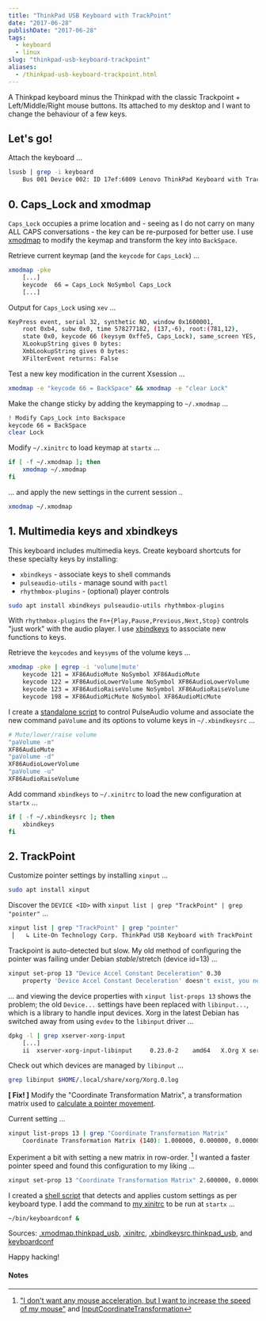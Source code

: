 ```yaml
---
title: "ThinkPad USB Keyboard with TrackPoint"
date: "2017-06-28"
publishDate: "2017-06-28"
tags:
  - keyboard
  - linux
slug: "thinkpad-usb-keyboard-trackpoint"
aliases:
  - /thinkpad-usb-keyboard-trackpoint.html
---
```


A Thinkpad keyboard minus the Thinkpad with the classic Trackpoint + Left/Middle/Right mouse buttons. Its attached to my desktop and I want to change the behaviour of a few keys.

## Let's go!

Attach the keyboard ...

```bash
lsusb | grep -i keyboard
    Bus 001 Device 002: ID 17ef:6009 Lenovo ThinkPad Keyboard with TrackPoint
```

## 0. Caps_Lock and xmodmap

`Caps_Lock` occupies a prime location and - seeing as I do not carry on many ALL CAPS conversations - the key can be re-purposed for better use. I use [xmodmap](http://www.circuidipity.com/xmodmap) to modify the keymap and transform the key into `BackSpace`.

Retrieve current keymap (and the `keycode` for `Caps_Lock`) ...

```bash
xmodmap -pke
    [...]
    keycode  66 = Caps_Lock NoSymbol Caps_Lock
    [...]
```

Output for `Caps_Lock` using `xev` ...

```bash
KeyPress event, serial 32, synthetic NO, window 0x1600001,
    root 0xb4, subw 0x0, time 578277182, (137,-6), root:(781,12),
    state 0x0, keycode 66 (keysym 0xffe5, Caps_Lock), same_screen YES,
    XLookupString gives 0 bytes: 
    XmbLookupString gives 0 bytes: 
    XFilterEvent returns: False
```

Test a new key modification in the current Xsession ...

```bash
xmodmap -e "keycode 66 = BackSpace" && xmodmap -e "clear Lock"
```

Make the change sticky by adding the keymapping to `~/.xmodmap` ...

```bash
! Modify Caps_Lock into Backspace                                                  
keycode 66 = BackSpace                              
clear Lock
```

Modify `~/.xinitrc` to load keymap at `startx` ...

```bash
if [ -f ~/.xmodmap ]; then
    xmodmap ~/.xmodmap
fi
```

... and apply the new settings in the current session ..

```bash
xmodmap ~/.xmodmap
```

## 1. Multimedia keys and xbindkeys

This keyboard includes multimedia keys. Create keyboard shortcuts for these specialty keys by installing:

* `xbindkeys` - associate keys to shell commands
* `pulseaudio-utils` - manage sound with `pactl`
* `rhythmbox-plugins` - (optional) player controls

```bash
sudo apt install xbindkeys pulseaudio-utils rhythmbox-plugins
```

With `rhythmbox-plugins` the `Fn+{Play,Pause,Previous,Next,Stop}` controls "just work" with the audio player. I use [xbindkeys](http://www.circuidipity.com/xbindkeysrc) to associate new functions to keys.

Retrieve the `keycodes` and `keysyms` of the volume keys ...

```bash
xmodmap -pke | egrep -i 'volume|mute'
    keycode 121 = XF86AudioMute NoSymbol XF86AudioMute
    keycode 122 = XF86AudioLowerVolume NoSymbol XF86AudioLowerVolume
    keycode 123 = XF86AudioRaiseVolume NoSymbol XF86AudioRaiseVolume
    keycode 198 = XF86AudioMicMute NoSymbol XF86AudioMicMute
```

I create a [standalone script](http://www.circuidipity.com/pavolume.html) to control PulseAudio volume and associate the new command `paVolume` and its options to volume keys in `~/.xbindkeysrc` ...

```bash
# Mute/lower/raise volume                                                
"paVolume -m"                                                                      
XF86AudioMute                                                                      
"paVolume -d"                                                                      
XF86AudioLowerVolume                                                               
"paVolume -u"                                                                      
XF86AudioRaiseVolume
```

Add command `xbindkeys` to `~/.xinitrc` to load the new configuration at `startx` ...

```bash
if [ -f ~/.xbindkeysrc ]; then
    xbindkeys
fi
```

## 2. TrackPoint

Customize pointer settings by installing `xinput` ...

```bash
sudo apt install xinput
```

Discover the `DEVICE <ID>` with `xinput list | grep "TrackPoint" | grep "pointer"` ...

```bash
xinput list | grep "TrackPoint" | grep "pointer"
 ⎜   ↳ Lite-On Technology Corp. ThinkPad USB Keyboard with TrackPoint    id=13   [slave  pointer  (2)]
```

Trackpoint is auto-detected but slow. My old method of configuring the pointer was failing under Debian _stable_/stretch (device id=13) ...

```bash
xinput set-prop 13 "Device Accel Constant Deceleration" 0.30
    property 'Device Accel Constant Deceleration' doesn't exist, you need to specify its type and format
```

... and viewing the device properties with `xinput list-props 13` shows the problem; the old `Device...` settings have been replaced with `libinput...`, which is a library to handle input devices. Xorg in the latest Debian has switched away from using `evdev` to the `libinput` driver ...

```bash
dpkg -l | grep xserver-xorg-input
    [...]
    ii  xserver-xorg-input-libinput     0.23.0-2    amd64   X.Org X server -- libinput input driver
```

Check out which devices are managed by `libinput` ...

```bash
grep libinput $HOME/.local/share/xorg/Xorg.0.log
```

**[ Fix! ]** Modify the "Coordinate Transformation Matrix", a transformation matrix used to [calculate a pointer movement](https://wiki.ubuntu.com/X/InputCoordinateTransformation).

Current setting ... 

```bash
xinput list-props 13 | grep "Coordinate Transformation Matrix"
	Coordinate Transformation Matrix (140): 1.000000, 0.000000, 0.000000, 0.000000, 1.000000, 0.000000, 0.000000, 0.000000, 1.000000
```

Experiment a bit with setting a new matrix in row-order. [^1] I wanted a faster pointer speed and found this configuration to my liking ...

```bash
xinput set-prop 13 "Coordinate Transformation Matrix" 2.600000, 0.000000, 0.000000, 0.000000, 2.600000, 0.000000, 0.000000, 0.000000, 1.000000
```

I created a [shell script](https://github.com/vonbrownie/homebin/blob/master/keyboardconf) that detects and applies custom settings as per keyboard type. I add the command to [my xinitrc](http://www.circuidipity.com/xinitrc) to be run at `startx` ...

```bash
~/bin/keyboardconf & 
```

Sources: [.xmodmap.thinkpad_usb](https://github.com/vonbrownie/dotfiles/blob/master/.xmodmap.thinkpad_usb), [.xinitrc](https://github.com/vonbrownie/dotfiles/blob/master/.xinitrc), [.xbindkeysrc.thinkpad_usb](https://github.com/vonbrownie/dotfiles/blob/master/.xbindkeysrc.thinkpad_usb), and [keyboardconf](https://github.com/vonbrownie/homebin/blob/master/keyboardconf)

Happy hacking!

#### Notes

[^1]: ["I don't want any mouse acceleration, but I want to increase the speed of my mouse"](https://unix.stackexchange.com/a/177640) and [InputCoordinateTransformation](https://wiki.ubuntu.com/X/InputCoordinateTransformation)
